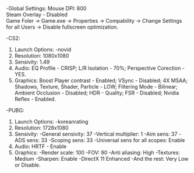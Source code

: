 -Global Settings:
Mouse DPI: 800\
Steam Overlay - Disabled\
Game Foler -> Game.exe -> Properties -> Compability -> Change Settings for all Users -> Disable fullscreen optimization.

-CS2:
1. Launch Options: -novid
2. Resolution: 1080x1080
3. Sensivity: 1.49
4. Audio: EQ Profile - CRISP; L/R Isolation - 70%; Perspective Corection - YES.
5. Graphics: Boost Player contrast - Enabled; VSync - Disabled; 4X MSAA; Shadows, Texture, Shader, Particle - LOW; Filtering Mode - Bilinear; Ambient Occlusion - Disabled; HDR - Quality; FSR - Disabled; Nvidia Reflex - Enabled.

-PUBG:
1. Launch Options: -koreanrating
2. Resolution: 1728x1080
3. Sensivity: 
-General sensivity: 37
-Vertical multiplier: 1
-Aim sens: 37
-ADS sens: 33
-Scoping sens: 33
-Universal sens for all scopes: Enable
4. Audio: HRTF - Enable
5. Graphics: 
-Render scale: 100
-FOV: 90
-Anti aliasing: High
-Textures: Medium
-Sharpen: Enable
-DirectX 11 Enhanced
-And the rest: Very Low or Disable.

